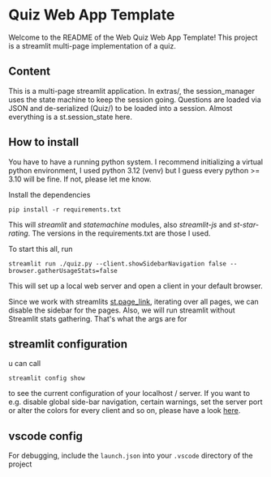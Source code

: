 # Quiz Web App Template

Welcome to the README of the Web Quiz Web App Template! This project is a streamlit multi-page implementation of a quiz. 

## Content

This is a multi-page streamlit application. In extras/, the session_manager uses the state machine to keep the session going. Questions are loaded via JSON and de-serialized (Quiz/) to be loaded into a session. Almost everything is a st.session_state here. 

## How to install

You have to have a running python system. I recommend initializing a virtual python environment, I used python 3.12 (venv) but I guess every python >= 3.10 will be fine. If not, please let me know.

Install the dependencies

```
pip install -r requirements.txt
```

This will *streamlit* and *statemachine* modules, also *streamlit-js* and *st-star-rating*. The versions in the requirements.txt are those I used.

To start this all, run
```
streamlit run ./quiz.py --client.showSidebarNavigation false --browser.gatherUsageStats=false
```

This will set up a local web server and open a client in your default browser.

Since we work with streamlits [st.page_link](https://docs.streamlit.io/develop/api-reference/widgets/st.page_link), iterating over all pages, we can disable the sidebar for the pages. Also, we will run streamlit without Streamlit stats gathering. That's what the args are for

## streamlit configuration

u can call 
```
streamlit config show
```
to see the current configuration of your localhost / server. If you want to e.g. disable global side-bar navigation, certain warnings, set the server port or alter the colors for every client and so on, please have a look [here](https://docs.streamlit.io/develop/api-reference/configuration/config.toml).

## vscode config

For debugging, include the `launch.json` into your `.vscode` directory of the project
